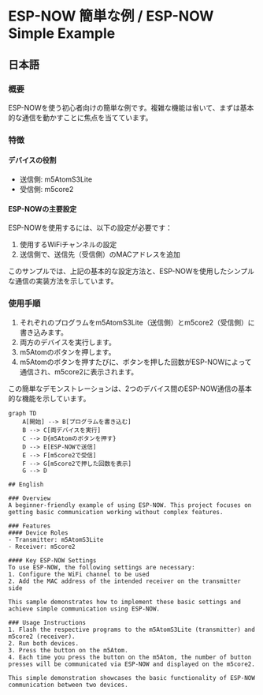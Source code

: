 # ESP-NOW 簡単な例 / ESP-NOW Simple Example

## 日本語

### 概要
ESP-NOWを使う初心者向けの簡単な例です。複雑な機能は省いて、まずは基本的な通信を動かすことに焦点を当てています。

### 特徴
#### デバイスの役割
- 送信側: m5AtomS3Lite
- 受信側: m5core2

#### ESP-NOWの主要設定
ESP-NOWを使用するには、以下の設定が必要です：
1. 使用するWiFiチャンネルの設定
2. 送信側で、送信先（受信側）のMACアドレスを追加

このサンプルでは、上記の基本的な設定方法と、ESP-NOWを使用したシンプルな通信の実装方法を示しています。

### 使用手順
1. それぞれのプログラムをm5AtomS3Lite（送信側）とm5core2（受信側）に書き込みます。
2. 両方のデバイスを実行します。
3. m5Atomのボタンを押します。
4. m5Atomのボタンを押すたびに、ボタンを押した回数がESP-NOWによって通信され、m5core2に表示されます。

この簡単なデモンストレーションは、2つのデバイス間のESP-NOW通信の基本的な機能を示しています。

```mermaid
graph TD
    A[開始] --> B[プログラムを書き込む]
    B --> C[両デバイスを実行]
    C --> D{m5Atomのボタンを押す}
    D --> E[ESP-NOWで送信]
    E --> F[m5core2で受信]
    F --> G[m5core2で押した回数を表示]
    G --> D

## English

### Overview
A beginner-friendly example of using ESP-NOW. This project focuses on getting basic communication working without complex features.

### Features
#### Device Roles
- Transmitter: m5AtomS3Lite
- Receiver: m5core2

#### Key ESP-NOW Settings
To use ESP-NOW, the following settings are necessary:
1. Configure the WiFi channel to be used
2. Add the MAC address of the intended receiver on the transmitter side

This sample demonstrates how to implement these basic settings and achieve simple communication using ESP-NOW.

### Usage Instructions
1. Flash the respective programs to the m5AtomS3Lite (transmitter) and m5core2 (receiver).
2. Run both devices.
3. Press the button on the m5Atom.
4. Each time you press the button on the m5Atom, the number of button presses will be communicated via ESP-NOW and displayed on the m5core2.

This simple demonstration showcases the basic functionality of ESP-NOW communication between two devices.
